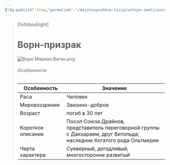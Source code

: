```yaml
---
{"dg-publish":true,"permalink":"/dejstvuyushhie-licza/volnye-zemli/vorn-marion-vigan/","dgPassFrontmatter":true}
---
```


> [!infobox|right]
> # Ворн-призрак
> ![Ворн Марион Виган.png](/img/user/%D0%98%D0%B7%D0%BE%D0%B1%D1%80%D0%B0%D0%B6%D0%B5%D0%BD%D0%B8%D1%8F/%D0%92%D0%BE%D1%80%D0%BD%20%D0%9C%D0%B0%D1%80%D0%B8%D0%BE%D0%BD%20%D0%92%D0%B8%D0%B3%D0%B0%D0%BD.png)
> ###### Особенности
> | Особенность | Значение |
> | ---- | ---- |
> | Раса | Человек|
> | Мировоззрение | Законно-доброе |
> | Возраст |погиб в 30 лет|
> | Короткое описание |Посол Союза Драйнов, представитель переговорной группы с Дакхараем, друг Витольда; наследник богатого рода Ольтмерии |
> | Черта характера |Суеверный, догадливый, многосторонне развитый |